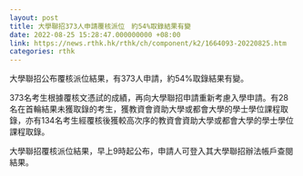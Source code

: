 ```yaml
---
layout: post
title: 大學聯招373人申請覆核派位　約54%取錄結果有變
date: 2022-08-25 15:28:47.000000000 +08:00
link: https://news.rthk.hk/rthk/ch/component/k2/1664093-20220825.htm
categories: rthk
---
```


大學聯招公布覆核派位結果，有373人申請，約54%取錄結果有變。

373名考生根據覆核文憑試的成績，再向大學聯招申請重新考慮入學申請。有28名在首輪結果未獲取錄的考生，獲教資會資助大學或都會大學的學士學位課程取錄，亦有134名考生經覆核後獲較高次序的教資會資助大學或都會大學的學士學位課程取錄。

大學聯招覆核派位結果，早上9時起公布，申請人可登入其大學聯招辦法帳戶查閱結果。

